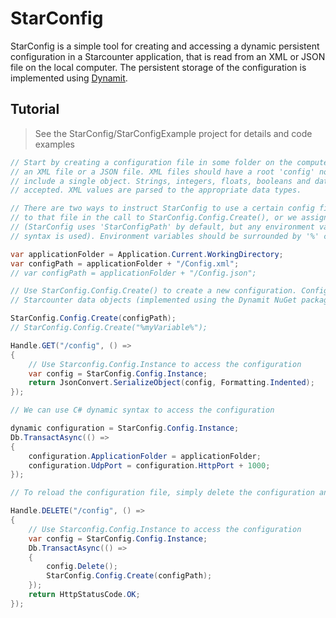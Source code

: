 # StarConfig

StarConfig is a simple tool for creating and accessing a dynamic persistent configuration in a Starcounter application, that is read from an XML or JSON file on the local computer. The persistent storage of the configuration is implemented using [Dynamit](https://github.com/Mopedo/Dynamit).

## Tutorial

> See the StarConfig/StarConfigExample project for details and code examples

```csharp
// Start by creating a configuration file in some folder on the computer. It can be either 
// an XML file or a JSON file. XML files should have a root 'config' node. JSON files should
// include a single object. Strings, integers, floats, booleans and datetimes (ISO 8601 strings) are
// accepted. XML values are parsed to the appropriate data types.

// There are two ways to instruct StarConfig to use a certain config file, either we assign a path
// to that file in the call to StarConfig.Config.Create(), or we assign it to an environment variable
// (StarConfig uses 'StarConfigPath' by default, but any environment variable can be used if the proper
// syntax is used). Environment variables should be surrounded by '%' characters, for example '%myVariable%'.

var applicationFolder = Application.Current.WorkingDirectory;
var configPath = applicationFolder + "/Config.xml";
// var configPath = applicationFolder + "/Config.json";

// Use StarConfig.Config.Create() to create a new configuration. Configurations are dynamic persistent
// Starcounter data objects (implemented using the Dynamit NuGet package).

StarConfig.Config.Create(configPath);
// StarConfig.Config.Create("%myVariable%");

Handle.GET("/config", () =>
{
    // Use Starconfig.Config.Instance to access the configuration
    var config = StarConfig.Config.Instance;
    return JsonConvert.SerializeObject(config, Formatting.Indented);
});

// We can use C# dynamic syntax to access the configuration

dynamic configuration = StarConfig.Config.Instance;
Db.TransactAsync(() =>
{
    configuration.ApplicationFolder = applicationFolder;
    configuration.UdpPort = configuration.HttpPort + 1000;
});

// To reload the configuration file, simply delete the configuration and create it again

Handle.DELETE("/config", () =>
{
    // Use Starconfig.Config.Instance to access the configuration
    var config = StarConfig.Config.Instance;
    Db.TransactAsync(() =>
    {
        config.Delete();
        StarConfig.Config.Create(configPath);
    });
    return HttpStatusCode.OK;
});
```
